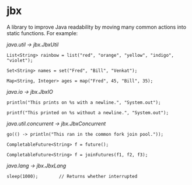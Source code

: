 # jbx

A library to improve Java readability by moving many common actions into static functions. For example:

_java.util -> jbx.JbxUtil_
```
List<String> rainbow = list("red", "orange", "yellow", "indigo", "violet");

Set<String> names = set("Fred", "Bill", "Venkat");

Map<String, Integer> ages = map("Fred", 45, "Bill", 35);
```
_java.io -> jbx.JbxIO_
```
println("This prints on %s with a newline.", "System.out");

printf("This printed on %s without a newline.", "System.out");
```
_java.util.concurrent -> jbx.JbxConcurrent_
```
go(() -> println("This ran in the common fork join pool."));

CompletableFuture<String> f = future();

CompletableFuture<String> f = joinFutures(f1, f2, f3);
```
_java.lang -> jbx.JbxLang_
```
sleep(1000);        // Returns whether interrupted
```
